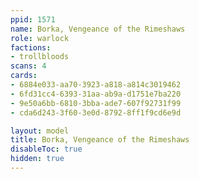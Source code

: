 ```yaml
---
ppid: 1571
name: Borka, Vengeance of the Rimeshaws
role: warlock
factions:
- trollbloods
scans: 4
cards:
- 6884e033-aa70-3923-a818-a814c3019462
- 6fd31cc4-6393-31aa-ab9a-d1751e7ba220
- 9e50a6bb-6810-3bba-ade7-607f92731f99
- cda6d243-3f60-3e0d-8792-8ff1f9cd6e9d

layout: model
title: Borka, Vengeance of the Rimeshaws
disableToc: true
hidden: true
---
```


